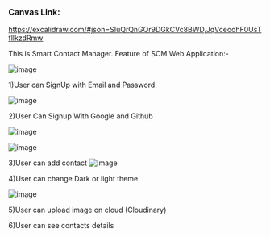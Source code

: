 ### Canvas Link:

https://excalidraw.com/#json=SIuQrQnGQr9DGkCVc8BWD,JqVceoohF0UsTfllkzdRmw


This is Smart Contact Manager.
Feature of SCM Web Application:-

![image](https://github.com/user-attachments/assets/34c80c45-47d6-4b62-be15-ff54cefba917)


1)User can SignUp with Email and Password.

![image](https://github.com/user-attachments/assets/ef3fe6ad-4806-4737-9d1e-bcb9b6559ecb)

2)User Can Signup With Google and Github

![image](https://github.com/user-attachments/assets/c52fb542-8290-4c0e-8e10-a56970e682c5)

![image](https://github.com/user-attachments/assets/e321c916-4081-4d50-97fd-bb62af8ba367)

3)User can add contact
![image](https://github.com/user-attachments/assets/c5cd6208-dd5d-4225-b801-307179cd639e)

4)User can change Dark or light theme


![image](https://github.com/user-attachments/assets/2727cb49-9094-4721-934c-c095db5d03b8)

5)User can upload image on cloud (Cloudinary)

6)User can see contacts details






